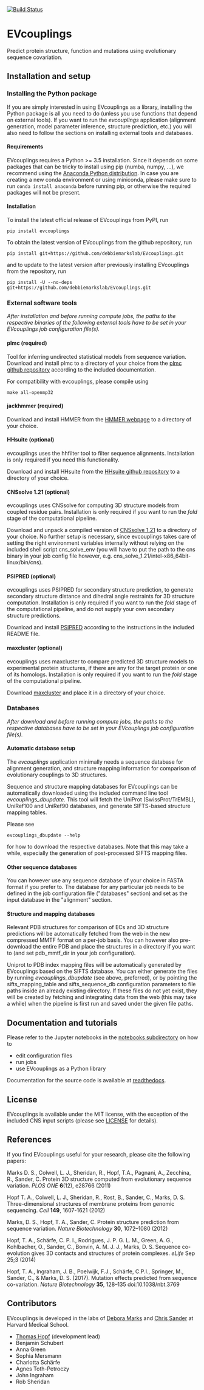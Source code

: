 [![Build Status](https://travis-ci.org/debbiemarkslab/EVcouplings.svg?branch=master)](https://travis-ci.org/debbiemarkslab/EVcouplings)
# EVcouplings

Predict protein structure, function and mutations using evolutionary sequence covariation.

## Installation and setup

### Installing the Python package

If you are simply interested in using EVcouplings as a library, installing the Python package is all you need to do (unless you use functions that depend on external tools). If you want to run the *evcouplings* application (alignment generation, model parameter inference, structure prediction, etc.) you will also need to follow the sections on installing external tools and databases.

#### Requirements

EVcouplings requires a Python >= 3.5 installation. Since it depends on some packages that can be tricky to install using pip (numba, numpy, ...), we recommend using the [Anaconda Python distribution](https://www.continuum.io/downloads). In case you are creating a new conda environment or using miniconda, please make sure to run `conda install anaconda` before running pip, or otherwise the required packages will not be present.  

#### Installation

To install the latest official release of EVcouplings from PyPI, run

    pip install evcouplings

To obtain the latest version of EVcouplings from the github repository, run

    pip install git+https://github.com/debbiemarkslab/EVcouplings.git

and to update to the latest version after previously installing EVcouplings from the repository, run

    pip install -U --no-deps git+https://github.com/debbiemarkslab/EVcouplings.git


### External software tools

*After installation and before running compute jobs, the paths to the respective binaries of the following external tools have to be set in your EVcouplings job configuration file(s).*

#### plmc (required)

Tool for inferring undirected statistical models from sequence variation. Download and install plmc to a directory of your choice from the [plmc github repository](https://github.com/debbiemarkslab/plmc) according to the included documentation.

For compatibility with evcouplings, please compile using

    make all-openmp32


#### jackhmmer (required)

Download and install HMMER from the [HMMER webpage](http://hmmer.org/download.html) to a directory of your choice.

#### HHsuite (optional)

evcouplings uses the hhfilter tool to filter sequence alignments. Installation is only required if you need this functionality.

Download and install HHsuite from the [HHsuite github repository](https://github.com/soedinglab/hh-suite) to a directory of your choice.

#### CNSsolve 1.21 (optional)

evcouplings uses CNSsolve for computing 3D structure models from coupled residue pairs. Installation is only required if you want to run the *fold* stage of the computational pipeline.

Download and unpack a compiled version of [CNSsolve 1.21](http://cns-online.org/v1.21/) to a directory of your choice. No further setup is necessary, since evcouplings takes care of setting the right environment variables internally without relying on the included shell script cns_solve_env
(you will have to put the path to the cns binary in your job config file however, e.g. cns_solve_1.21/intel-x86_64bit-linux/bin/cns).

#### PSIPRED (optional)

evcouplings uses PSIPRED for secondary structure prediction, to generate secondary structure distance and dihedral angle restraints for 3D structure computation.
Installation is only required if you want to run the *fold* stage of the computational pipeline, and do not supply your own secondary structure predictions.

Download and install [PSIPRED](http://bioinfadmin.cs.ucl.ac.uk/downloads/psipred/) according to the instructions in the included README file.

#### maxcluster (optional)

evcouplings uses maxcluster to compare predicted 3D structure models to experimental protein structures, if there are any for the target protein or one
of its homologs. Installation is only required if you want to run the *fold* stage of the computational pipeline.
 
Download [maxcluster](http://www.sbg.bio.ic.ac.uk/~maxcluster/) and place it in a directory of your choice.

### Databases

*After download and before running compute jobs, the paths to the respective databases have to be set in your EVcouplings job configuration file(s).*

#### Automatic database setup
The *evcouplings* application minimally needs a sequence database for alignment generation, and structure mapping information for comparison of evolutionary couplings to 3D structures.

Sequence and structure mapping databases for EVcouplings can be automatically downloaded using the included command line tool *evcouplings_dbupdate*.
 This tool will fetch the UniProt (SwissProt/TrEMBL), UniRef100 and UniRef90 databases, and generate SIFTS-based structure mapping tables.

Please see

    evcouplings_dbupdate --help

for how to download the respective databases. Note that this may take a while, especially the generation of post-processed SIFTS mapping files. 

#### Other sequence databases

You can however use any sequence database of your choice in FASTA format if you prefer to. The database for any particular job needs to be defined in the job configuration file ("databases" section) and set as the input database in the "alignment" section.

#### Structure and mapping databases

Relevant PDB structures for comparison of ECs and 3D structure predictions will be automatically fetched from the web in the new compressed MMTF format on a per-job basis. You can however also pre-download the entire PDB and place the structures in a directory if you want to (and set pdb_mmtf_dir in your job configuration).

Uniprot to PDB index mapping files will be automatically generated by EVcouplings based on the SIFTS database.
You can either generate the files by running *evcouplings_dbupdate* (see above, preferred), or by pointing the sifts_mapping_table and sifts_sequence_db configuration parameters to file paths inside an already existing directory. If these files do not yet exist, they will be created by fetching and integrating data from the web (this may take a while) when the pipeline is first run and saved under the given file paths. 

## Documentation and tutorials

Please refer to the Jupyter notebooks in the [notebooks subdirectory](https://github.com/debbiemarkslab/EVcouplings/tree/master/notebooks) on how to
* edit configuration files
* run jobs
* use EVcouplings as a Python library

Documentation for the source code is available at [readthedocs](http://evcouplings.readthedocs.io/en/latest/).

## License

EVcouplings is available under the MIT license, with the exception of the included CNS input scripts (please see [LICENSE](https://github.com/debbiemarkslab/EVcouplings/tree/master/LICENSE) for details).

## References

If you find EVcouplings useful for your research, please cite the following papers:

Marks D. S., Colwell, L. J., Sheridan, R., Hopf, T.A., Pagnani, A., Zecchina, R., Sander, C. Protein 3D structure computed from evolutionary sequence variation. *PLOS ONE* **6**(12), e28766 (2011)

Hopf T. A., Colwell, L. J., Sheridan, R., Rost, B., Sander, C., Marks, D. S. Three-dimensional structures of membrane proteins from genomic sequencing. *Cell* **149**, 1607-1621 (2012)

Marks, D. S., Hopf, T. A., Sander, C. Protein structure prediction from sequence variation. *Nature Biotechnology* **30**, 1072–1080 (2012)

Hopf, T. A., Schärfe, C. P. I., Rodrigues, J. P. G. L. M., Green, A. G., Kohlbacher, O., Sander, C., Bonvin, A. M. J. J., Marks, D. S. Sequence co-evolution gives 3D contacts and structures of protein complexes. *eLife* Sep 25;3 (2014)

Hopf, T. A., Ingraham, J. B., Poelwijk, F.J., Schärfe, C.P.I., Springer, M., Sander, C., & Marks, D. S. (2017). Mutation effects predicted from sequence co-variation. *Nature Biotechnology* **35**, 128–135 doi:10.1038/nbt.3769

## Contributors

EVcouplings is developed in the labs of [Debora Marks](http://marks.hms.harvard.edu) and [Chris Sander](http://sanderlab.org/) at Harvard Medical School.

* [Thomas Hopf](mailto:thomas.hopf@gmail.com) (development lead)
* Benjamin Schubert
* Anna Green
* Sophia Mersmann
* Charlotta Schärfe
* Agnes Toth-Petroczy
* John Ingraham
* Rob Sheridan
